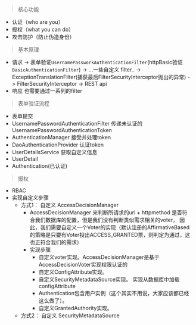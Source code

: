 > 核心功能 
+ 认证（who are you）
+ 授权（what you can do）
+ 攻击防护（防止伪造身份）

> 基本原理
+ 请求 -> 表单验证`UsernamePassworkAuthenticationFilter`(httpBasic验证`BasicAuthenticationFilter`) -> ...一些自定义 filter..
    -> ExceptionTranslationFilter(捕获最后FilterSecurityInterceptor抛出的异常) -> FilterSecurityInterceptor -> REST api
+ 响应 也需要通过一系列的filter

> 表单验证流程
+ 表单提交
+ UsernamePasswordAuthenticationFilter 传递未认证的 UsernamePasswordAuthenticationToken
+ AuthenticationManager 接受并处理token
+ DaoAuthenticationProvider 认证token
+ UserDetailsService 获取自定义信息
+ UserDetail
+ Authentication(已认证)

> 授权
+ RBAC
+ 实现自定义步骤
    - 方式1： 自定义 AccessDecisionManager
        * AccessDecisionManager 来判断所请求的url + httpmethod 是否符合我们数据库的配置，但是我们没有判断类似需求相关的voter，
            因此，我们需要自定义一个Voter的实现（默认注册的AffirmativeBased的策略是只要有Voter投出ACCESS_GRANTED票，则判定为通过，这也正符合我们的需求）
        * 实现步骤
            - 自定义voter实现。AccessDecisionManager是基于AccessDecisionVoter实现权限认证的
            - 自定义ConfigAttribute实现。
            - 自定义SecurityMetadataSource实现。 实现从数据库中加载configAttribute
            - Authentication包含用户实例（这个其实不用说，大家应该都已经这么做了）。
            - 自定义GrantedAuthority实现。
    - 方式2： 自定义 SecurityMetadataSource
    